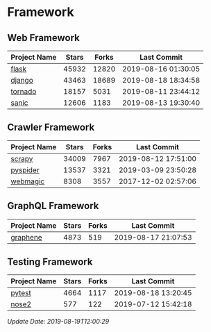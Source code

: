 # Framework

## Web Framework

| Project Name | Stars | Forks | Last Commit |
| ------------ | ----- | ----- | ----------- |
| [flask](https://github.com/pallets/flask) | 45932 | 12820 | 2019-08-16 01:30:05 |
| [django](https://github.com/django/django) | 43463 | 18689 | 2019-08-18 18:34:58 |
| [tornado](https://github.com/tornadoweb/tornado) | 18157 | 5031 | 2019-08-11 23:44:12 |
| [sanic](https://github.com/huge-success/sanic) | 12606 | 1183 | 2019-08-13 19:30:40 |

## Crawler Framework

| Project Name | Stars | Forks | Last Commit |
| ------------ | ----- | ----- | ----------- |
| [scrapy](https://github.com/scrapy/scrapy) | 34009 | 7967 | 2019-08-12 17:51:00 |
| [pyspider](https://github.com/binux/pyspider) | 13537 | 3321 | 2019-03-09 23:50:28 |
| [webmagic](https://github.com/code4craft/webmagic) | 8308 | 3557 | 2017-12-02 02:57:06 |

## GraphQL Framework

| Project Name | Stars | Forks | Last Commit |
| ------------ | ----- | ----- | ----------- |
| [graphene](https://github.com/graphql-python/graphene) | 4873 | 519 | 2019-08-17 21:07:53 |

## Testing Framework

| Project Name | Stars | Forks | Last Commit |
| ------------ | ----- | ----- | ----------- |
| [pytest](https://github.com/pytest-dev/pytest) | 4664 | 1117 | 2019-08-18 13:20:45 |
| [nose2](https://github.com/nose-devs/nose2) | 577 | 122 | 2019-07-12 15:42:18 |

*Update Date: 2019-08-19T12:00:29*